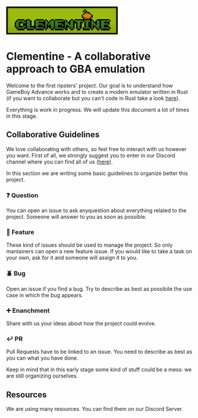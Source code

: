
![Alt text](img/clementine_logo_200px.png?raw=true "Clementine_logo")
# Clementine - A collaborative approach to GBA emulation

Welcome to the first ripsters' project. Our goal is to understand how GameBoy Advance works and to create a modern emulator written in Rust (if you want to collaborate but you can't code in Rust take a look [here](https://doc.rust-lang.org/book/)).

Everything is work in progress. We will update this document a lot of times in this stage.


## Collaborative Guidelines
We love collaborating with others, so feel free to interact with us however you want. First of all, we strongly suggest you to enter in our Discord channel where you can find all of us ([here](https://discord.com/channels/919139369774891088/1013367016666714112)). 

In this section we are writing some basic guidelines to organize better this project.

### ❓ Question
You can open an issue to ask anyquestion about everything related to the project. Someone will answer to you as soon as possible.

### 🔨 Feature
These kind of issues should be used to manage the project. So only mantainers can open a new feature issue. If you would like to take a task on your own, ask for it and someone will assign it to you. 

### 🪲 Bug
Open an issue if you find a bug. Try to describe as best as possibile the use case in which the bug appears.

### ➕ Enanchment
Share with us your ideas about how the project could evolve.

### ↩️ PR
Pull Requests have to be linked to an issue. You need to describe as best as you can what you have done. 

Keep in mind that in this early stage some kind of stuff could be a mess: we are still organizing ourselves. 

## Resources
We are using many resources. You can find them on our Discord Server. 
